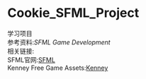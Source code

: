 # Cookie_SFML_Project
学习项目  
参考资料:*SFML Game Development*  
相关链接:  
SFML官网:[SFML](https://www.sfml-dev.org/)  
Kenney Free Game Assets:[Kenney](https://kenney.nl/assets)
